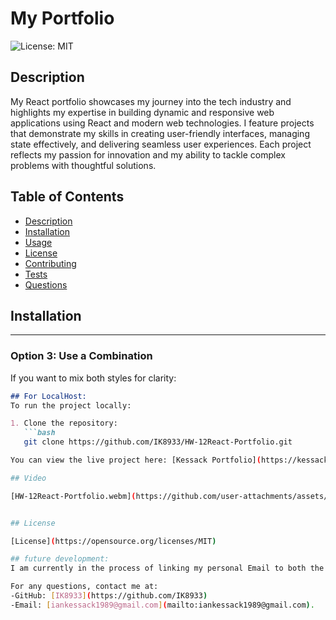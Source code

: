 # My Portfolio

![License: MIT](https://img.shields.io/badge/License-MIT-yellow.svg)

## Description

My React portfolio showcases my journey into the tech industry and highlights my expertise in building dynamic and responsive web applications using React and modern web technologies. I feature projects that demonstrate my skills in creating user-friendly interfaces, managing state effectively, and delivering seamless user experiences. Each project reflects my passion for innovation and my ability to tackle complex problems with thoughtful solutions.

## Table of Contents

- [Description](#description)
- [Installation](#installation)
- [Usage](#usage)
- [License](#license)
- [Contributing](#contributing)
- [Tests](#tests)
- [Questions](#questions)

## Installation

---

### Option 3: **Use a Combination**
If you want to mix both styles for clarity:

```markdown
## For LocalHost:
To run the project locally:

1. Clone the repository:
   ```bash
   git clone https://github.com/IK8933/HW-12React-Portfolio.git

You can view the live project here: [Kessack Portfolio](https://kessack-portfolio.netlify.app/)

## Video

[HW-12React-Portfolio.webm](https://github.com/user-attachments/assets/3ee7c8a9-8c24-42ef-984a-d95333676ddf)


## License

[License](https://opensource.org/licenses/MIT)

## future development:
I am currently in the process of linking my personal Email to both the email emogi in the footer and allowing users to send me direct messages from the contact page. 

For any questions, contact me at:
-GitHub: [IK8933](https://github.com/IK8933)
-Email: [iankessack1989@gmail.com](mailto:iankessack1989@gmail.com).
